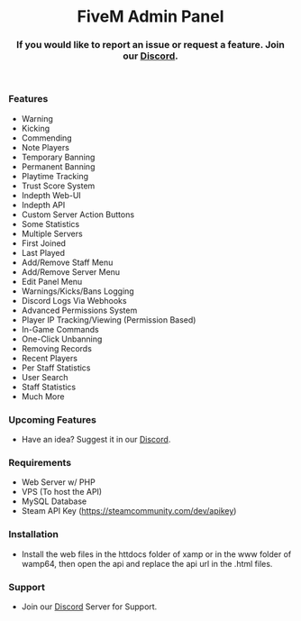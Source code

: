 <p align="center">
  <h1 align="center">
      FiveM Admin Panel
  </h1>
  <h3 align="center">
      If you would like to report an issue or request a feature. Join our <a href="https://discord.gg/R54TXzd33M">Discord</a>.
  </h3>
</p>

<br/>


### Features
* Warning
* Kicking
* Commending
* Note Players
* Temporary Banning
* Permanent Banning
* Playtime Tracking
* Trust Score System
* Indepth Web-UI
* Indepth API
* Custom Server Action Buttons
* Some Statistics
* Multiple Servers
* First Joined
* Last Played
* Add/Remove Staff Menu
* Add/Remove Server Menu
* Edit Panel Menu
* Warnings/Kicks/Bans Logging
* Discord Logs Via Webhooks
* Advanced Permissions System
* Player IP Tracking/Viewing (Permission Based)
* In-Game Commands
* One-Click Unbanning
* Removing Records
* Recent Players
* Per Staff Statistics
* User Search
* Staff Statistics
* Much More

### Upcoming Features
* Have an idea? Suggest it in our [Discord](https://discord.gg/R54TXzd33M).

### Requirements
* Web Server w/ PHP
* VPS (To host the API)
* MySQL Database
* Steam API Key (https://steamcommunity.com/dev/apikey)


### Installation
* Install the web files in the httdocs folder of xamp or in the www folder of wamp64, then open the api and replace the api url in the .html files.


### Support
* Join our [Discord](https://discord.gg/R54TXzd33M) Server for Support.
